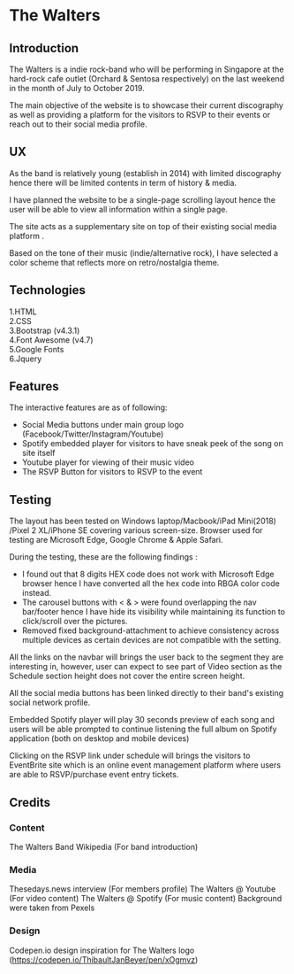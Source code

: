 # The Walters

## Introduction
The Walters is a indie rock-band who will be performing in Singapore at the hard-rock cafe outlet (Orchard & Sentosa respectively) on the last weekend in the month of July to October 2019.  

The main objective of the website is to showcase their current discography as well as providing a platform for the visitors to RSVP to their events or reach out to their social media profile. 

## UX
As the band is relatively young (establish in 2014) with limited discography hence there will be limited contents in term of history & media.

I have planned the website to be a single-page scrolling layout hence the user will be able to view all information within a single page.  

The site acts as a supplementary site on top of their existing social media platform . 

Based on the tone of their music (indie/alternative rock), I have selected a color scheme that reflects more on retro/nostalgia theme.

## Technologies
1.HTML  
2.CSS  
3.Bootstrap (v4.3.1)  
4.Font Awesome (v4.7)  
5.Google Fonts  
6.Jquery

## Features
The interactive features are as of following:  
- Social Media buttons under main group logo (Facebook/Twitter/Instagram/Youtube)
- Spotify embedded player for visitors to have sneak peek of the song on site itself
- Youtube player for viewing of their music video 
- The RSVP Button for visitors to RSVP to the event

## Testing
The layout has been tested on Windows laptop/Macbook/iPad Mini(2018) /Pixel 2 XL/iPhone SE covering various screen-size. Browser used for testing are Microsoft Edge, Google Chrome & Apple Safari.

During the testing, these are the following findings :  
- I found out that 8 digits HEX code does not work with Microsoft Edge browser hence I have converted all the hex code into RBGA color code instead.
- The carousel buttons with < & > were found overlapping the nav bar/footer hence I have hide its visibility while maintaining its function to click/scroll over the pictures. 
- Removed fixed background-attachment to achieve consistency across multiple devices as certain devices are not compatible with the setting.

All the links on the navbar will brings the user back to the segment they are interesting in, however, user can expect to see part of Video section as the Schedule section height does not cover the entire screen height.

All the social media buttons has been linked directly to their band's existing social network profile.

Embedded Spotify player will play 30 seconds preview of each song and users will be able prompted to continue listening the full album on Spotify application (both on desktop and mobile devices)

Clicking on the RSVP link under schedule will brings the visitors to EventBrite site which is an online event management platform where users are able to RSVP/purchase event entry tickets.

## Credits 

### Content 
The Walters Band
Wikipedia (For band introduction)

### Media
Thesedays.news interview (For members profile)
The Walters @ Youtube (For video content)
The Walters @ Spotify (For music content)
Background were taken from Pexels

### Design
Codepen.io design inspiration for The Walters logo (https://codepen.io/ThibaultJanBeyer/pen/xOgmvz)